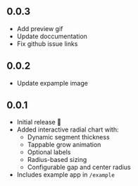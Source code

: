 ## 0.0.3

- Add preview gif
- Update doccumentation
- Fix github issue links

## 0.0.2

- Update expample image

## 0.0.1

- Initial release 🚀
- Added interactive radial chart with:
  - Dynamic segment thickness
  - Tappable grow animation
  - Optional labels
  - Radius-based sizing
  - Configurable gap and center radius
- Includes example app in `/example`